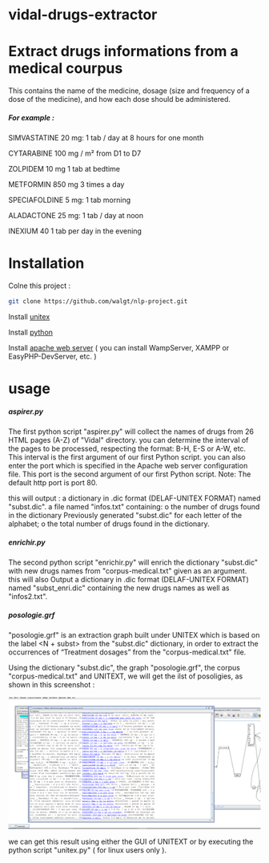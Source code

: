 # vidal-drugs-extractor
# Extract drugs informations from a medical courpus


This contains the name of the medicine, dosage (size and frequency of a dose of the medicine), and how each dose should be administered.

##### For example :
SIMVASTATINE 20 mg: 1 tab / day at 8 hours for one month

CYTARABINE 100 mg / m² from D1 to D7

ZOLPIDEM 10 mg 1 tab at bedtime

METFORMIN 850 mg 3 times a day

SPECIAFOLDINE 5 mg: 1 tab morning

ALADACTONE 25 mg: 1 tab / day at noon

INEXIUM 40 1 tab per day in the evening

# Installation
Colne this project :
```bash
git clone https://github.com/walgt/nlp-project.git
```
Install [unitex](https://unitexgramlab.org/)

Install [python](https://www.python.org/)

Install [apache web server](https://httpd.apache.org/) ( you can install WampServer, XAMPP or EasyPHP-DevServer, etc. )





# usage
##### aspirer.py
The first python script "aspirer.py" will collect the names of drugs from 26 HTML pages (A-Z) of "Vidal" directory.
you can determine the interval of the pages to be processed, respecting the format: B-H, E-S or A-W, etc. This interval is the first argument of our first Python script.
you can also enter the port which is specified in the Apache web server configuration file. This port is the second argument of our first Python script.
Note: The default http port is port 80.

this will output : 
a dictionary in .dic format (DELAF-UNITEX FORMAT) named "subst.dic".
a file named "infos.txt" containing:
o the number of drugs found in the dictionary Previously generated "subst.dic" for each letter of the alphabet;
o the total number of drugs found in the dictionary.

##### enrichir.py
The second python script "enrichir.py" will enrich the dictionary "subst.dic" with new drugs names from "corpus-medical.txt" given as an argument.
this will  also  Output a dictionary in .dic format (DELAF-UNITEX FORMAT) named "subst_enri.dic" containing the new drugs names as well as "infos2.txt".

##### posologie.grf
"posologie.grf" is an extraction graph built under UNITEX which is based on the label <N + subst> from the "subst.dic" dictionary, in order to extract the occurrences of
“Treatment dosages” from the "corpus-medical.txt" file.

Using the dictionary "subst.dic", the graph "posologie.grf", the corpus "corpus-medical.txt" and UNITEXT, we will get the ilst of posoligies, as shown in this screenshot :

![](images/unitex_r.PNG)

we can get this result using either the GUI of UNITEXT or by executing the python script "unitex.py" ( for linux users only ).
 
